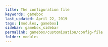 ```yaml
---
title: The configuration file
keywords: gamebox
last_updated: April 22, 2019
tags: [modules, gamebox]
sidebar: gamebox_sidebar
permalink: gamebox/customisation/config-file
folder: modules
---
```

